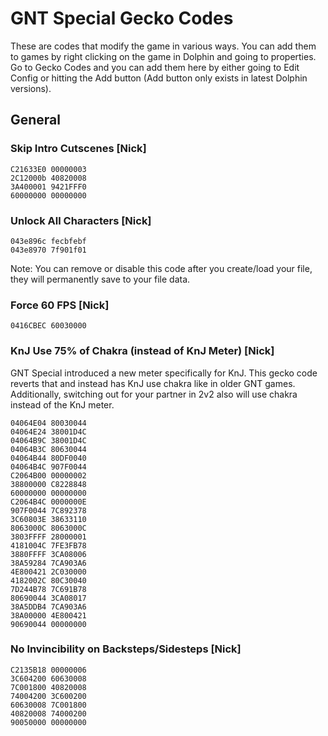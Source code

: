 # GNT Special Gecko Codes

These are codes that modify the game in various ways. You can add them to games by right clicking on the game in Dolphin and going to properties. Go to Gecko Codes and you can add them here by either going to Edit Config or hitting the Add button (Add button only exists in latest Dolphin versions).

## General

### Skip Intro Cutscenes [Nick]

```gecko
C21633E0 00000003
2C12000b 40820008
3A400001 9421FFF0
60000000 00000000
```

### Unlock All Characters [Nick]

```gecko
043e896c fecbfebf
043e8970 7f901f01
```

Note: You can remove or disable this code after you create/load your file, they will permanently save to your file data.

### Force 60 FPS [Nick]

```gecko
0416CBEC 60030000
```

### KnJ Use 75% of Chakra (instead of KnJ Meter) [Nick]

GNT Special introduced a new meter specifically for KnJ. This gecko code reverts that and instead has KnJ
use chakra like in older GNT games. Additionally, switching out for your partner in 2v2 also will use
chakra instead of the KnJ meter.

```gecko
04064E04 80030044
04064E24 38001D4C
04064B9C 38001D4C
04064B3C 80630044
04064B44 80DF0040
04064B4C 907F0044
C2064B00 00000002
38800000 C8228848
60000000 00000000
C2064B4C 0000000E
907F0044 7C892378
3C60803E 38633110
8063000C 8063000C
3803FFFF 28000001
4181004C 7FE3FB78
3880FFFF 3CA08006
38A59284 7CA903A6
4E800421 2C030000
4182002C 80C30040
7D244B78 7C691B78
80690044 3CA08017
38A5DDB4 7CA903A6
38A00000 4E800421
90690044 00000000
```

### No Invincibility on Backsteps/Sidesteps [Nick]

```gecko
C2135B18 00000006
3C604200 60630008
7C001800 40820008
74004200 3C600200
60630008 7C001800
40820008 74000200
90050000 00000000
```
